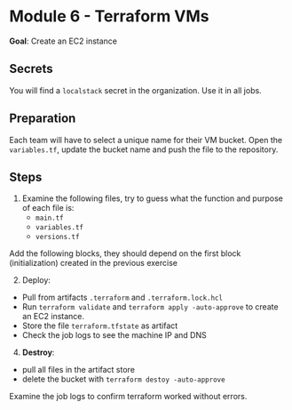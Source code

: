 # Module 6 - Terraform VMs

**Goal**: Create an EC2 instance

## Secrets

You will find a `localstack` secret in the organization. Use it in all jobs.

## Preparation

Each team will have to select a unique name for their VM bucket. Open the `variables.tf`, update the bucket name and push the file to the repository.

## Steps

1. Examine the following files, try to guess what the function and purpose of each file is:
    - `main.tf`
    - `variables.tf`
    - `versions.tf`

Add the following blocks, they should depend on the first block (initialization) created in the previous exercise

2. Deploy:

- Pull from artifacts `.terraform` and `.terraform.lock.hcl`
- Run `terraform validate` and `terraform apply -auto-approve` to create an EC2 instance.
- Store the file `terraform.tfstate` as artifact
- Check the job logs to see the machine IP and DNS

4. **Destroy**:

- pull all files in the artifact store
- delete the bucket with `terraform destoy -auto-approve`

Examine the job logs to confirm terraform worked without errors.
